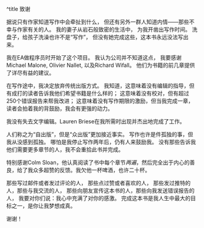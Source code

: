 ^title 致谢

据说只有作家知道写作中会牵扯到什么，
但还有另外一群人知道内情——那些不幸与作家有关的人。
我的妻子从岩石般致密的生活中，
为我开凿出写作时间。
洗盘子，给孩子洗澡也许不是“写作”，
但没有她完成这些，这本书永远没法写出来。

我在EA做程序员时开始了这个项目。
我认为公司并不知道这点，
我要感谢Michael Malone, Olivier Nallet, 以及Richard Wifall。
他们为书籍的前几章提供了详尽有益的建议。

<span name="editor"></span>在写作途中，我决定放弃传统出版方式。
我知道，这意味着没有编辑的指导，但有成打的读者告诉我他们希望书籍是什么样的；
这意味着没有校对，但有超过250个错误报告来帮我改进；
这意味着没有写作期限的激励，但当我完成一章，读者会拍着我的背鼓励，我会有更强的动力。

<aside name="editor">

我没有失去文字编辑。Lauren Briese在我所需时出现并杰出地完成了工作。

</aside>

人们称之为“自出版”，但是“众出版”更加接近事实。
写作也许是件孤独的事，但我从没感到孤独。
哪怕是我停止写作两年后，仍有人来鼓励我。
没有那些告诉我他们需要更多章节的人，我不会重拾此书并完成。

<aside name="colm">

特别感谢Colm Sloan，他认真阅读了书中每个章节*两遍*，然后完全出于内心的善良，给了我众多超赞的反馈。我欠他一杯啤酒，也许二十杯。

</aside>

那些写过邮件或者发过评论的人，
那些点过赞或者喜欢的人，
那些发过推特的人，那些与我交流的人，
那些向朋友宣传这本书的人，那些向我发送错误报告的人，
我要对你们说：我心中充满了对你的感激。
完成这本书是我人生中最大的目标之一，是你让我梦想成真。

谢谢！
